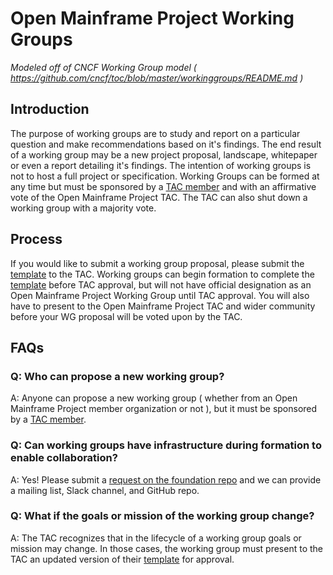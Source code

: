 # Open Mainframe Project Working Groups
_Modeled off of CNCF Working Group model ( https://github.com/cncf/toc/blob/master/workinggroups/README.md )_

## Introduction

The purpose of working groups are to study and report on a particular question and make recommendations based on it's findings. The end result of a working group may be a new project proposal, landscape, whitepaper or even a report detailing it's findings. The intention of working groups is not to host a full project or specification. Working Groups can be formed at any time but must be sponsored by a [TAC member] and with an affirmative vote of the Open Mainframe Project TAC. The TAC can also shut down a working group with a majority vote.

## Process

If you would like to submit a working group proposal, please submit the [template] to the TAC. Working groups can begin formation to complete the [template] before TAC approval, but will not have official designation as an Open Mainframe Project Working Group until TAC approval. You will also have to present to the Open Mainframe Project TAC and wider community before your WG proposal will be voted upon by the TAC. 

## FAQs

### Q: Who can propose a new working group?
A: Anyone can propose a new working group ( whether from an Open Mainframe Project member organization or not ), but it must be sponsored by a [TAC member].

### Q: Can working groups have infrastructure during formation to enable collaboration?
A: Yes! Please submit a [request on the foundation repo] and we can provide a mailing list, Slack channel, and GitHub repo.

### Q: What if the goals or mission of the working group change?
A: The TAC recognizes that in the lifecycle of a working group goals or mission may change. In those cases, the working group must present to the TAC an updated version of their [template] for approval.

[TAC member]: https://github.com/openmainframeproject/tac#tac-members
[template]: wg_readme_template.md
[request on the foundation repo]: https://github.com/openmainframeproject/foundation/issues/new/choose
